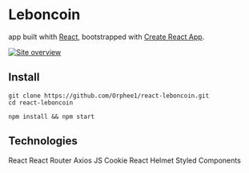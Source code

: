 # Leboncoin

app built whith [React](https://reactjs.org/),
bootstrapped with [Create React App](https://create-react-app.dev/).

[![Site overview](https://user-images.githubusercontent.com/55689599/102011458-89913f00-3d44-11eb-84b5-02a801249f58.png)](https://hl-react-leboncoin.netlify.app/)

## Install

```
git clone https://github.com/Orphee1/react-leboncoin.git
cd react-leboncoin

npm install && npm start

```

## Technologies

React
React Router
Axios
JS Cookie
React Helmet
Styled Components
